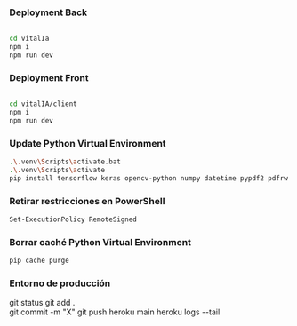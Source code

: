 
### Deployment Back

```sh

cd vitalIa
npm i
npm run dev
```

### Deployment Front

```sh

cd vitalIA/client
npm i
npm run dev
```

### Update Python Virtual Environment 
```sh
.\.venv\Scripts\activate.bat
.\.venv\Scripts\activate
pip install tensorflow keras opencv-python numpy datetime pypdf2 pdfrw datetime
```

### Retirar restricciones en PowerShell
```sh
Set-ExecutionPolicy RemoteSigned
```

### Borrar caché Python Virtual Environment 
```sh
pip cache purge
```

### Entorno de producción 
git status
git add .  
git commit -m "X"
git push heroku main
heroku logs --tail
